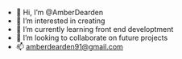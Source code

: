 - 👋 Hi, I’m @AmberDearden
- 👀 I’m interested in creating
- 🌱 I’m currently learning front end developtment 
- 💞️ I’m looking to collaborate on future projects
- 📫 amberdearden91@gmail.com

<!---
AmberDearden/AmberDearden is a ✨ special ✨ repository because its `README.md` (this file) appears on your GitHub profile.
You can click the Preview link to take a look at your changes.
--->
